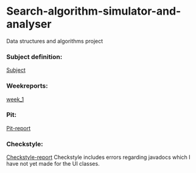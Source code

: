 # Search-algorithm-simulator-and-analyser
Data structures and algorithms project
### Subject definition:
[Subject](https://github.com/eeropu/Search-algorithm-simulator-and-analyser/blob/master/documentation/SubjectDefinition.md)
### Weekreports:
[week_1](https://github.com/eeropu/Search-algorithm-simulator-and-analyser/blob/master/documentation/Weekreports/week_1.md)
### Pit:
[Pit-report](https://htmlpreview.github.io/?https://github.com/eeropu/Search-algorithm-simulator-and-analyser/blob/master/documentation/pit/index.html)
### Checkstyle:
[Checkstyle-report](https://htmlpreview.github.io/?https://github.com/eeropu/Search-algorithm-simulator-and-analyser/blob/master/documentation/checkstyle/checkstyle.html)
Checkstyle includes errors regarding javadocs which I have not yet made for the UI classes.
